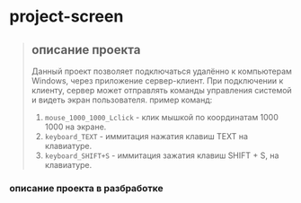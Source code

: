 # project-screen
>## описание проекта
>Данный проект позволяет подключаться удалённо к компьютерам Windows, через приложение сервер-клиент.
>При подключении к клиенту, сервер может отправлять команды управления системой и видеть экран пользователя.
>пример команд:
>1. ```mouse_1000_1000_Lclick``` - клик мышкой по координатам 1000 1000 на экране.
>2. ```keyboard_TEXT``` - иммитация нажатия клавиш TEXT на клавиатуре.
>3. ```keyboard_SHIFT+S``` - иммитация зажатия клавиш SHIFT + S, на клавиатуре.

### описание проекта в разбработке
